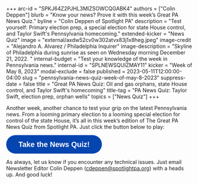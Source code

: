+++
arc-id = "SPKJ64Z2PJHL3MIZSOWCQGABK4"
authors = ["Colin Deppen"]
blurb = "Know your news? Prove it with this week’s Great PA News Quiz."
byline = "Colin Deppen of Spotlight PA"
description = "Test yourself: Primary election prep, a special election for state House control, and Taylor Swift's Pennsylvania homecoming."
extended-kicker = "News Quiz"
image = "external/axdw52cv0w302atvx83j1x8heg.jpeg"
image-credit = "Alejandro A. Alvarez / Philadelphia Inquirer"
image-description = "Skyline of Philadelphia during sunrise as seen on Wednesday morning December 21, 2022. "
internal-budget = "Test your knowledge of the week in Pennsylvania news."
internal-id = "SPLNEWSQUIZMAY11"
kicker = "Week of May 8, 2023"
modal-exclude = false
published = 2023-05-11T12:00:00-04:00
slug = "pennsylvania-news-quiz-week-of-may-8-2023"
suppress-date = false
title = "Great PA News Quiz: Oil and gas orphans, state House control, and Taylor Swift's homecoming"
title-tag = "PA News Quiz: Taylor Swift, election prep, orphan wells"
topics = ["News Quiz"]
+++

Another week, another chance to test your grip on the latest Pennsylvania news. From a looming primary election to a looming special election for control of the state House, it’s all in this week’s edition of The Great PA News Quiz from Spotlight PA. Just click the button below to play:

<button data-tf-popup="ME1kam4X" data-tf-opacity="100" data-tf-size="100" data-tf-iframe-props="title=SPL News Quiz Week 16 - May 11" data-tf-transitive-search-params data-tf-medium="snippet" style="all:unset;font-family:Helvetica,Arial,sans-serif;display:inline-block;max-width:100%;white-space:nowrap;overflow:hidden;text-overflow:ellipsis;background-color:#0445AF;color:#fff;font-size:20px;border-radius:25px;padding:0 33px;font-weight:bold;height:50px;cursor:pointer;line-height:50px;text-align:center;margin:0;text-decoration:none;">Take the News Quiz!</button><script src="//embed.typeform.com/next/embed.js"></script>

As always, let us know if you encounter any technical issues. Just email Newsletter Editor Colin Deppen (<a href="mailto:cdeppen@spotlightpa.org">cdeppen@spotlightpa.org</a>) with a heads up. And good luck!
